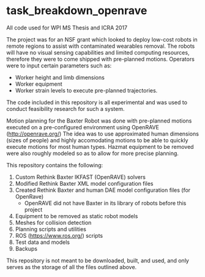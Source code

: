 # task_breakdown_openrave
All code used for WPI MS Thesis and ICRA 2017

The project was for an NSF grant which looked to deploy low-cost robots in remote regions to assist with contaminated wearables removal.
The robots will have no visual sensing capabilities and limited computing resources, therefore they were to come shipped with pre-planned motions.
Operators were to input certain parameters such as:
  - Worker height and limb dimensions
  - Worker equipment
  - Worker strain levels
  to execute pre-planned trajectories.
  
The code included in this repository is all experimental and was used to conduct feasibility research for such a system.

Motion planning for the Baxter Robot was done with pre-planned motions executed on a pre-configured environment using OpenRAVE (http://openrave.org/)
The idea was to use approximated human dimensions (sizes of people) and highly accomodating motions to be able to quickly execute motions for most human types.
Hazmat equipment to be removed were also roughly modeled so as to allow for more precise planning.

This repository contains the following:
  1. Custom Rethink Baxter IKFAST (OpenRAVE) solvers
  2. Modified Rethink Baxter XML model configuration files
  3. Created Rethink Baxter and human DAE model configuration files (for OpenRave)
     - OpenRAVE did not have Baxter in its library of robots before this project
  3. Equipment to be removed as static robot models
  4. Meshes for collision detection
  5. Planning scripts and utilities
  6. ROS (https://www.ros.org/) scripts
  7. Test data and models 
  8. Backups
  
 This repository is not meant to be downloaded, built, and used, and only serves as the storage of all the files outlined above.
 
